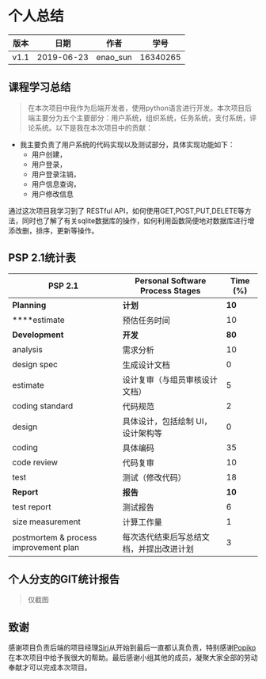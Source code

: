 # 个人总结

| 版本 | 日期       | 作者     | 学号     |
| ---- | ---------- | -------- | -------- |
| v1.1 | 2019-06-23 | enao_sun | 16340265 |

## 课程学习总结

> 在本次项目中我作为后端开发者，使用python语言进行开发。本次项目后端主要分为五个主要部分：用户系统，组织系统，任务系统，支付系统，评论系统。以下是我在本次项目中的贡献：

- 我主要负责了用户系统的代码实现以及测试部分，具体实现功能如下：
  - 用户创建，
  - 用户登录，
  - 用户登录注销，
  - 用户信息查询，
  - 用户修改信息

通过这次项目我学习到了 RESTful API，如何使用GET,POST,PUT,DELETE等方法，同时也了解了有关sqlite数据库的操作，如何利用函数简便地对数据库进行增添改删，排序，更新等操作。

## PSP 2.1统计表

| PSP 2.1                               | Personal Software Process Stages         | Time (%) |
| ------------------------------------- | ---------------------------------------- | -------- |
| **Planning**                          | **计划**                                 | **10**   |
| ****estimate                          | 预估任务时间                             | 10       |
| **Development**                       | **开发**                                 | **80**   |
| analysis                              | 需求分析                                 | 10       |
| design spec                           | 生成设计文档                             | 0        |
| estimate                              | 设计复审（与组员审核设计文档）           | 5        |
| coding standard                       | 代码规范                                 | 2        |
| design                                | 具体设计，包括绘制 UI，设计架构等        | 0        |
| coding                                | 具体编码                                 | 35       |
| code review                           | 代码复审                                 | 10       |
| test                                  | 测试（修改代码）                         | 18       |
| **Report**                            | **报告**                                 | **10**   |
| test report                           | 测试报告                                 | 6        |
| size measurement                      | 计算工作量                               | 1        |
| postmortem & process improvement plan | 每次迭代结束后写总结文档，并提出改进计划 | 3        |

## 个人分支的GIT统计报告

> 仅截图

## 致谢

感谢项目负责后端的项目经理[Siri](https://github.com/Siriussee)从开始到最后一直都认真负责，特别感谢[Popiko](https://github.com/Popiko)在本次项目中给予我很大的帮助。最后感谢小组其他的成员，凝聚大家全部的劳动奉献才可以完成本次项目。


